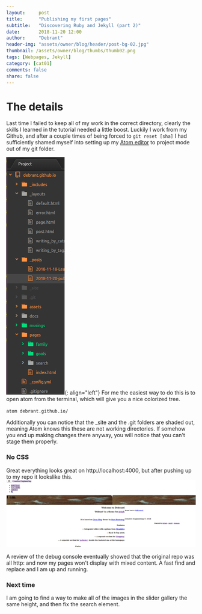 ```yaml
---
layout:     post
title:      "Publishing my first pages"
subtitle:   "Discovering Ruby and Jekyll (part 2)"
date:       2018-11-20 12:00
author:     "Debrant"
header-img: "assets/owner/blog/header/post-bg-02.jpg"
thumbnail: /assets/owner/blog/thumbs/thumb02.png
tags: [Webpages, Jekyll]
category: [cat01]
comments: false
share: false
---
```

#  The details

Last time I failed to keep all of my work in the correct directory,  clearly the skills I learned in the tutorial needed a little boost. Luckily I work from my Github, and after a couple times of being forced to `git reset [sha]` I had sufficiently shamed myself into setting up my [Atom editor](https://atom.io/) to project mode out of my git folder.


![better](/assets/owner/blog/body/better.bmp){: align="left"}  For me the easiest way to do this is to open atom from the terminal, which will give you a nice colorized tree.

   `atom debrant.github.io/`

Additionally you can notice that the _site and the .git folders are shaded out, meaning Atom knows this these are not working directories. If somehow you end up making changes there anyway, you will notice that you can't stage them properly.

### No CSS

Great everything looks great on http://localhost:4000, but after pushing up to my repo it lookslike this.
![No CSS](/assets/owner/blog/body/oops.png)

A review of the debug console eventually showed that the original repo was all http: and now my pages won't display with mixed  content. A fast find and replace and I am up and running.

### Next time

I am going to find a way to make all of the images in the slider gallery the same height, and then fix the search element.
